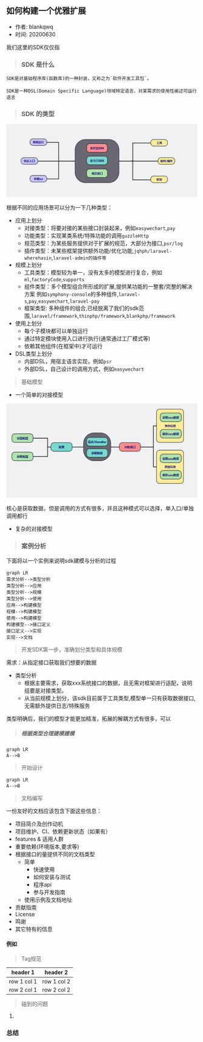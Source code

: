 ## 如何构建一个优雅扩展

- 作者: blankqwq
- 时间: 20200630

我们这里的SDK仅仅指

> ### SDK 是什么

    SDK是对基础程序库(函数库)的一种封装，又称之为`软件开发工具包`。
    
    SDK是一种DSL(Domain Specific Language)领域特定语言，对某需求的使用性阐述可运行语言

> ### SDK 的类型

![image.png](../images/other/sdk-image1.png)

根据不同的应用场景可以分为一下几种类型：

- 应用上划分
    - 对接类型：将要对接的某些接口封装起来，例如`easywechart`,`pay`
    - 功能类型：实现某类系统/特殊功能的调用`guzzleHttp`
    - 规范类型：为某些服务提供对于扩展的规范，大部分为接口,`psr/log`
    - 插件类型：未某些框架提供额外功能/优化功能,`jqhph/laravel-wherehasin`,`laravel-admin的插件等`
- 规模上划分
    - 工具类型：模型较为单一，没有太多的模型进行复合，例如`ml`,`factoryCode`,`supports`
    - 组件类型：多个模型组合所形成的扩展,提供某功能的一整套/完整的解决方案 例如`symphony-console`的多种组件,`laravel-s`,`pay`,`easywechart`,`laravel-pay`
    - 框架类型: 多种组件的组合,已经脱离了我们的sdk范围,`laravel/framework`,`thinphp/framework`,`blankphp/framework`
- 使用上划分
    - 每个子模块都可以单独运行
    - 通过特定模块使用入口进行执行(通常通过工厂模式等)
    - 依赖其他组件(在框架中)才可运行
- DSL类型上划分
    - 内部DSL，用宿主语言实现，例如`psr`
    - 外部DSL，自己设计的调用方式，例如`easywechart`

> 基础模型

- 一个简单的对接模型

![image.png](../images/other/sdk-image2.png)

核心是获取数据，但是调用的方式有很多，并且这种模式可以选择，单入口/单独调用都行


- 复杂的对接模型



> ### 案例分析

下面将以一个实例来说明sdk建模与分析的过程

```
graph LR
需求分析-->类型分析
类型分析-->应用
类型分析-->规模
类型分析-->使用
应用-->构建模型
规模-->构建模型
使用-->构建模型
构建模型-->接口定义
接口定义-->实现
实现-->文档
```

> 开发SDK第一步，准确划分类型和具体规模

需求：从指定接口获取我们想要的数据


- 类型分析
    - 根据主要需求，获取xxx系统接口的数据，且无需对框架进行适配，说明组要是对接类型。
    - 从当前规模上划分，该sdk目前属于工具类型,模型单一只有获取数据接口,无需额外提供日志/特殊服务


类型明确后，我们的模型才能更加精准，拓展的解耦方式有很多，可以

> ##### 根据类型合理建模建模


```
graph LR
A-->B
```

> 开始设计


```
graph LR
A-->B
```


> 文档编写

一份友好的文档应该包含下面这些信息：

- 项目简介及创作动机
- 项目维护、CI、依赖更新状态（如果有）
- features & 适用人群
- 重要依赖(环境版本,要求等)
- 根据接口的量提供不同的文档类型
    - 简单
        - 快速使用
        - 如何安装与测试
        - 程序api
        - 参与开发指南
    - 使用示例及文档地址
- 贡献指南
- License
- 鸣谢
- 其它特有的信息

#### 例如

> Tag规范


header 1 | header 2
---|---
row 1 col 1 | row 1 col 2
row 2 col 1 | row 2 col 2



> 碰到的问题

1. 

### 总结

